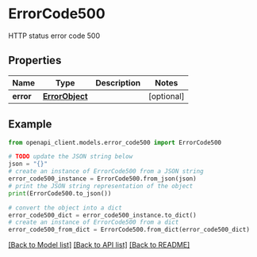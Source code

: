 # ErrorCode500

HTTP status error code 500

## Properties

Name | Type | Description | Notes
------------ | ------------- | ------------- | -------------
**error** | [**ErrorObject**](ErrorObject.md) |  | [optional] 

## Example

```python
from openapi_client.models.error_code500 import ErrorCode500

# TODO update the JSON string below
json = "{}"
# create an instance of ErrorCode500 from a JSON string
error_code500_instance = ErrorCode500.from_json(json)
# print the JSON string representation of the object
print(ErrorCode500.to_json())

# convert the object into a dict
error_code500_dict = error_code500_instance.to_dict()
# create an instance of ErrorCode500 from a dict
error_code500_from_dict = ErrorCode500.from_dict(error_code500_dict)
```
[[Back to Model list]](../README.md#documentation-for-models) [[Back to API list]](../README.md#documentation-for-api-endpoints) [[Back to README]](../README.md)


